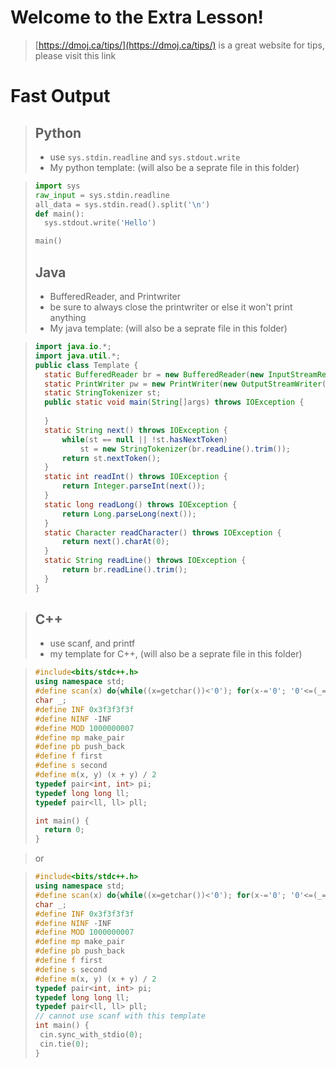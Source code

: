 # Welcome to the Extra Lesson!
> [https://dmoj.ca/tips/](https://dmoj.ca/tips/) is a great website for tips, please visit this link

# Fast Output
> ## Python
> - use ```sys.stdin.readline``` and ```sys.stdout.write```
> - My python template: (will also be a seprate file in this folder)

> ```py
> import sys
> raw_input = sys.stdin.readline
> all_data = sys.stdin.read().split('\n')
> def main():
>   sys.stdout.write('Hello')
>
> main()
> ```
> ## Java 
> - BufferedReader, and Printwriter
> - be sure to always close the printwriter or else it won't print anything
> - My java template: (will also be a seprate file in this folder)

> ```java
> import java.io.*;
> import java.util.*;
> public class Template {
>   static BufferedReader br = new BufferedReader(new InputStreamReader(System.in));
>   static PrintWriter pw = new PrintWriter(new OutputStreamWriter(System.out));
>   static StringTokenizer st;
>   public static void main(String[]args) throws IOException {
>   
>   }
>   static String next() throws IOException {
>       while(st == null || !st.hasNextToken)
>           st = new StringTokenizer(br.readLine().trim());
>       return st.nextToken();
>   }
>   static int readInt() throws IOException {
>       return Integer.parseInt(next());
>   }
>   static long readLong() throws IOException {
>       return Long.parseLong(next());
>   }
>   static Character readCharacter() throws IOException {
>       return next().charAt(0);
>   }
>   static String readLine() throws IOException {
>       return br.readLine().trim();
>   }
> }
> ```

> ## C++
> - use scanf, and printf
> - my template for C++, (will also be a seprate file in this folder) 

> ```cpp
> #include<bits/stdc++.h>
> using namespace std;
> #define scan(x) do{while((x=getchar())<'0'); for(x-='0'; '0'<=(_=getchar()); x=(x<<3)+(x<<1)+_-'0');}while(0)
> char _;
> #define INF 0x3f3f3f3f
> #define NINF -INF
> #define MOD 1000000007
> #define mp make_pair
> #define pb push_back
> #define f first
> #define s second
> #define m(x, y) (x + y) / 2
> typedef pair<int, int> pi;
> typedef long long ll;
> typedef pair<ll, ll> pll;
>
> int main() {
>   return 0;
> }
> ```

> or

> ```cpp
> #include<bits/stdc++.h>
> using namespace std;
> #define scan(x) do{while((x=getchar())<'0'); for(x-='0'; '0'<=(_=getchar()); x=(x<<3)+(x<<1)+_-'0');}while(0)
> char _;
> #define INF 0x3f3f3f3f
> #define NINF -INF
> #define MOD 1000000007
> #define mp make_pair
> #define pb push_back
> #define f first
> #define s second
> #define m(x, y) (x + y) / 2
> typedef pair<int, int> pi;
> typedef long long ll;
> typedef pair<ll, ll> pll;
> // cannot use scanf with this template
> int main() {
>  cin.sync_with_stdio(0);
>  cin.tie(0);
> }
> ```
